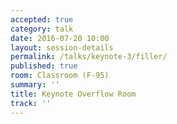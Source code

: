 ```yaml
---
accepted: true
category: talk
date: 2016-07-20 10:00
layout: session-details
permalink: /talks/keynote-3/filler/
published: true
room: Classroom (F-95)
summary: ''
title: Keynote Overflow Room
track: ''
---
```

